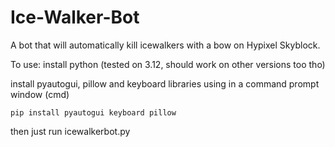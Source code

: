 # Ice-Walker-Bot
A bot that will automatically kill icewalkers with a bow on Hypixel Skyblock.

To use:
install python (tested on 3.12, should work on other versions too tho)

install pyautogui, pillow and keyboard libraries using in a command prompt window (cmd)

`pip install pyautogui keyboard pillow`

then just run icewalkerbot.py
